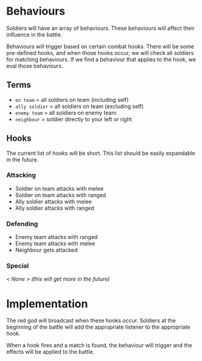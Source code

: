 # Behaviours

Soldiers will have an array of behaviours. These behaviours will affect their influence in the battle.

Behaviours will trigger based on certain combat hooks. There will be some pre-defined hooks, and when those hooks occur, we will check all soldiers for matching behaviours. If we find a behaviour that applies to the hook, we eval those behaviours. 

## Terms

* `on team` = all soldiers on team (including self)
* `ally soldier` = all soldiers on team (excluding self)
* `enemy team` = all soldiers on enemy team
* `neighbour` = soldier directly to your left or right

## Hooks

The current list of hooks will be short. This list should be easily expandable in the future.

### Attacking

* Soldier on team attacks with melee
* Soldier on team attacks with ranged
* Ally soldier attacks with melee
* Ally soldier attacks with ranged

### Defending

* Enemy team attacks with ranged
* Enemy team attacks with melee
* Neighbour gets attacked

### Special

_< None > (this will get more in the future)_

# Implementation

The red god will broadcast when these hooks occur. Soldiers at the beginning of the battle will add the appropriate listener to the appropriate hook.

When a hook fires and a match is found, the behaviour will trigger and the effects will be applied to the battle.